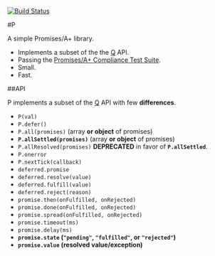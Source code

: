 [![Build Status](https://secure.travis-ci.org/rkatic/p.png)](http://travis-ci.org/rkatic/p)

#P

A simple Promises/A+ library.

- Implements a subset of the the [Q](https://github.com/kriskowal/q) API.
- Passing the [Promises/A+ Compliance Test Suite](https://github.com/promises-aplus/promises-tests).
- Small.
- Fast.

##API

P implements a subset of the [Q](https://github.com/kriskowal/q) API with few **differences**.

- `P(val)`
- `P.defer()`
- `P.all(promises)` (array **or object** of promises)
- **`P.allSettled(promises)`** (array **or object** of promises)
- `P.allResolved(promises)` **DEPRECATED** in favor of **`P.allSettled`**.
- `P.onerror`
- `P.nextTick(callback)`
- `deferred.promise`
- `deferred.resolve(value)`
- `deferred.fulfill(value)`
- `deferred.reject(reason)`
- `promise.then(onFulfilled, onRejected)`
- `promise.done(onFulfilled, onRejected)`
- `promise.spread(onFulfilled, onRejected)`
- `promise.timeout(ms)`
- `promise.delay(ms)`
- **`promise.state` (`"pending"`, `"fulfilled"`, or `"rejected"`)**
- **`promise.value` (resolved value/exception)**
